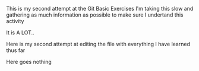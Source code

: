 This is my second attempt at the Git Basic Exercises 
I'm taking this slow and gathering as much information as possible to make sure I undertand this activity

It is A LOT..

Here is my second attempt at editing the file with everything I have learned thus far

Here goes nothing
